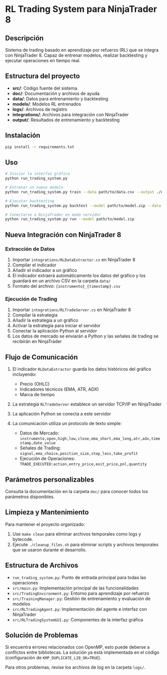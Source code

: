 # RL Trading System para NinjaTrader 8

## Descripción
Sistema de trading basado en aprendizaje por refuerzo (RL) que se integra con NinjaTrader 8. Capaz de entrenar modelos, realizar backtesting y ejecutar operaciones en tiempo real.

## Estructura del proyecto
- **src/**: Código fuente del sistema
- **doc/**: Documentación y archivos de ayuda
- **data/**: Datos para entrenamiento y backtesting
- **models/**: Modelos RL entrenados
- **logs/**: Archivos de registro
- **integrations/**: Archivos para integración con NinjaTrader
- **output/**: Resultados de entrenamiento y backtesting

## Instalación
```bash
pip install -r requirements.txt
```

## Uso
```bash
# Iniciar la interfaz gráfica
python run_trading_system.py

# Entrenar un nuevo modelo
python run_trading_system.py train --data path/to/data.csv --output ./output

# Ejecutar backtesting
python run_trading_system.py backtest --model path/to/model.zip --data path/to/data.csv

# Conectarse a NinjaTrader en modo servidor
python run_trading_system.py run --model path/to/model.zip
```

## Nueva Integración con NinjaTrader 8

### Extracción de Datos
1. Importar `integrations/RLDataExtractor.cs` en NinjaTrader 8
2. Compilar el indicador
3. Añadir el indicador a un gráfico
4. El indicador extraerá automáticamente los datos del gráfico y los guardará en un archivo CSV en la carpeta `data/`
5. Formato del archivo: `{instrumento}_{timestamp}.csv`

### Ejecución de Trading
1. Importar `integrations/RLTradeServer.cs` en NinjaTrader 8
2. Compilar la estrategia
3. Añadir la estrategia a un gráfico
4. Activar la estrategia para iniciar el servidor
5. Conectar la aplicación Python al servidor
6. Los datos de mercado se enviarán a Python y las señales de trading se recibirán en NinjaTrader

## Flujo de Comunicación
1. El indicador `RLDataExtractor` guarda los datos históricos del gráfico incluyendo:
   - Precio (OHLC)
   - Indicadores técnicos (EMA, ATR, ADX)
   - Marca de tiempo

2. La estrategia `RLTradeServer` establece un servidor TCP/IP en NinjaTrader
3. La aplicación Python se conecta a este servidor
4. La comunicación utiliza un protocolo de texto simple:
   - Datos de Mercado: `instrumento,open,high,low,close,ema_short,ema_long,atr,adx,timestamp,date_value`
   - Señales de Trading: `signal,ema_choice,position_size,stop_loss,take_profit`
   - Ejecución de Operaciones: `TRADE_EXECUTED:action,entry_price,exit_price,pnl,quantity`

## Parámetros personalizables
Consulta la documentación en la carpeta `doc/` para conocer todos los parámetros disponibles.

## Limpieza y Mantenimiento

Para mantener el proyecto organizado:

1. Use `make clean` para eliminar archivos temporales como logs y bytecode.
2. Ejecute `./cleanup_files.sh` para eliminar scripts y archivos temporales que se usaron durante el desarrollo.

## Estructura de Archivos

- `run_trading_system.py`: Punto de entrada principal para todas las operaciones
- `src/main.py`: Implementación principal de las funcionalidades
- `src/TradingEnvironment.py`: Entorno para aprendizaje por refuerzo
- `src/TrainingManager.py`: Gestión de entrenamiento y evaluación de modelos
- `src/RLTradingAgent.py`: Implementación del agente e interfaz con NinjaTrader
- `src/RLTradingSystemGUI.py`: Componentes de la interfaz gráfica

## Solución de Problemas

Si encuentra errores relacionados con OpenMP, esto puede deberse a conflictos entre bibliotecas. 
La solución ya está implementada en el código (configuración de `KMP_DUPLICATE_LIB_OK=TRUE`).

Para otros problemas, revise los archivos de log en la carpeta `logs/`.